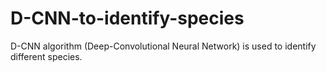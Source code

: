 # D-CNN-to-identify-species
D-CNN algorithm (Deep-Convolutional Neural Network) is used to identify different species.
